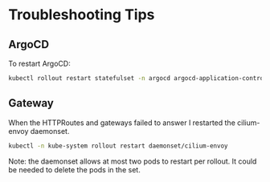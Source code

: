 # Troubleshooting Tips

## ArgoCD

To restart ArgoCD:

```bash
kubectl rollout restart statefulset -n argocd argocd-application-controller
```

## Gateway

When the HTTPRoutes and gateways failed to answer I restarted the cilium-envoy daemonset.

```bash
kubectl -n kube-system rollout restart daemonset/cilium-envoy
```

Note: the daemonset allows at most two pods to restart per rollout. It could be needed to delete the pods in the set.
